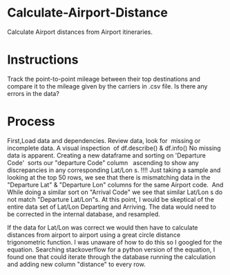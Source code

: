 # Calculate-Airport-Distance
Calculate Airport distances from Airport itineraries.

# Instructions
Track the point-to-point mileage between their top destinations and compare it to the mileage given by the carriers in .csv file.
Is there any errors in the data?

# Process
First,Load data and dependencies.
Review data, look for  missing or incomplete data. A visual inspection  of df.describe() & df.info() No missing data is apparent.
Creating a new dataframe and sorting on 'Departure Code'  sorts our "departure Code" column   ascending to show any discrepancies in any corresponding Lat/Lon s.
!!!!
Just taking a sample and looking at the top 50 rows, we see that there is mismatching data in the "Departure Lat" & "Departure Lon" columns for the same Airport code. 
And
While doing a similar sort on "Arrival Code" we see that similar Lat/Lon s do not match "Departure Lat/Lon"s.
At this point, I would be skeptical of the entire data set of Lat/Lon Departing and Arriving. The data would need to be corrected in the internal database, and resampled. 

If the data for Lat/Lon was correct we would then have to calculate distances from airport to airport using a great circle distance trigonometric function. I was unaware of how to do this so I googled for the equation.
Searching stackoverflow for a python version of the equation, I found one that could iterate through the database 
running the calculation and adding new column "distance" to every row. 
